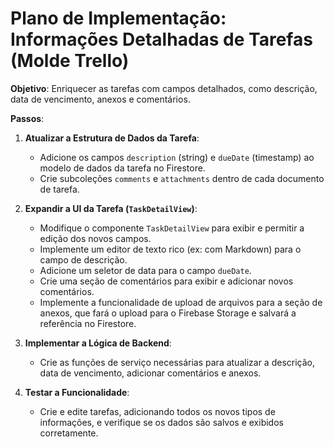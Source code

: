 
# Plano de Implementação: Informações Detalhadas de Tarefas (Molde Trello)

**Objetivo**: Enriquecer as tarefas com campos detalhados, como descrição, data de vencimento, anexos e comentários.

**Passos**:

1.  **Atualizar a Estrutura de Dados da Tarefa**:
    *   Adicione os campos `description` (string) e `dueDate` (timestamp) ao modelo de dados da tarefa no Firestore.
    *   Crie subcoleções `comments` e `attachments` dentro de cada documento de tarefa.

2.  **Expandir a UI da Tarefa (`TaskDetailView`)**:
    *   Modifique o componente `TaskDetailView` para exibir e permitir a edição dos novos campos.
    *   Implemente um editor de texto rico (ex: com Markdown) para o campo de descrição.
    *   Adicione um seletor de data para o campo `dueDate`.
    *   Crie uma seção de comentários para exibir e adicionar novos comentários.
    *   Implemente a funcionalidade de upload de arquivos para a seção de anexos, que fará o upload para o Firebase Storage e salvará a referência no Firestore.

3.  **Implementar a Lógica de Backend**:
    *   Crie as funções de serviço necessárias para atualizar a descrição, data de vencimento, adicionar comentários e anexos.

4.  **Testar a Funcionalidade**:
    *   Crie e edite tarefas, adicionando todos os novos tipos de informações, e verifique se os dados são salvos e exibidos corretamente.
